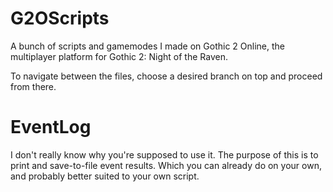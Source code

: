 # G2OScripts
A bunch of scripts and gamemodes I made on Gothic 2 Online, the multiplayer platform for Gothic 2: Night of the Raven.

To navigate between the files, choose a desired branch on top and proceed from there.

# EventLog
I don't really know why you're supposed to use it. The purpose of this is to print and save-to-file event results.
Which you can already do on your own, and probably better suited to your own script.